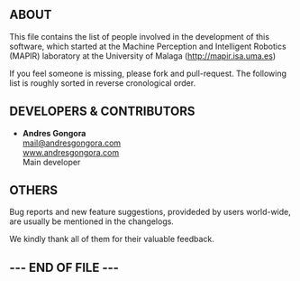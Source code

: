 <!--------------------------------------+-------------------------------------->
##                                    ABOUT
<!--------------------------------------+-------------------------------------->

This file contains the list of people involved in the development of
this software, which started at the
Machine Perception and Intelligent Robotics (MAPIR) laboratory 
at the University of Malaga (http://mapir.isa.uma.es)

If you feel someone is missing, please fork and pull-request.
The following list is roughly sorted in reverse cronological order.




<!--------------------------------------+-------------------------------------->
##                          DEVELOPERS & CONTRIBUTORS
<!--------------------------------------+-------------------------------------->

*   **Andres Gongora**  
    <mail@andresgongora.com>  
    www.andresgongora.com  
    Main developer


<!--------------------------------------+-------------------------------------->
##                                    OTHERS
<!--------------------------------------+-------------------------------------->

Bug reports and new feature suggestions, provideded by users world-wide,
are usually be mentioned in the changelogs.

We kindly thank all of them for their valuable feedback.


##                              --- END OF FILE ---
